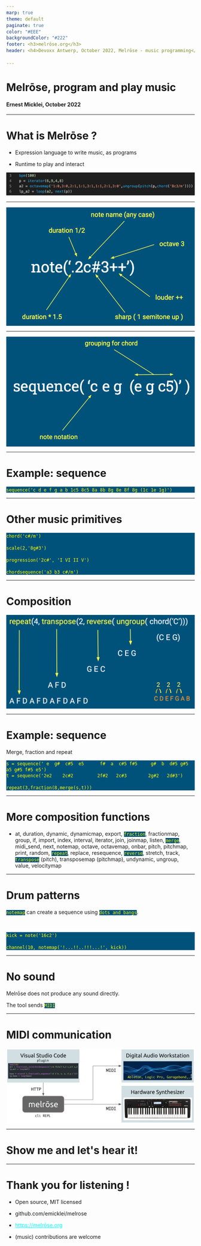 ```yaml
---
marp: true
theme: default
paginate: true
color: "#EEE"
backgroundColor: "#222"
footer: <h3>melrōse.org</h3>
header: <h4>Devoxx Antwerp, October 2022, Melrōse - music programming</h4>

---
```

# Melrōse, program and play music

#### Ernest Micklei, October 2022

<style>
pre,code {
  background: #00527A;
  color: yellow;
}
a {
  color: cyan;
}
img[alt~="center"] {
  display: block;
  margin: 0 auto;
}
</style>
<script src="slides/play.js"></script>

---
# What is Melrōse ?

- Expression language to write music, as programs

- Runtime to play and interact

![domeka](img/domeka.png)

---
![note_spec center](img/note.png)

---
![seq_spec center](img/sequence.png)

---
# Example: sequence

    sequence('c d e f g a b 1c5 8c5 8a 8b 8g 8e 8f 8g (1c 1e 1g)')

---
# Other music primitives

    chord('c#/m')

    scale(2,'8g#3')

    progression('2c#', 'I VI II V')

    chordsequence('a3 b3 c#/m')

---
# Composition

![height:400px center](img/composition.png)

---
# Example: sequence

Merge, fraction and repeat

    s = sequence(' e  g#  c#5  e5      f#  a  c#5 f#5     g#  b  d#5 g#5   a5 g#5 f#5 e5')
    t = sequence('2e2    2c#2         2f#2   2c#3        2g#2   2d#3')

    repeat(3,fraction(8,merge(s,t)))

---
# More composition functions

- at, duration, dynamic, dynamicmap, export, `fraction`, fractionmap, group, if, import, index, interval, iterator, join, joinmap, listen, `merge`, midi_send, next, notemap, octave, octavemap, onbar, pitch, pitchmap, print, random, `repeat`, replace, resequence, `reverse`, stretch, track, `transpose` (pitch), transposemap (pitchmap), undynamic, ungroup, value, velocitymap

---
# Drum patterns

`notemap` can create a sequence using `dots and bangs`.

&nbsp;

    kick = note('16c2')

    channel(10, notemap('!...!!..!!!...!', kick))

---
# No sound

Melrōse does not produce any sound directly.

The tool sends `MIDI`

---
# MIDI communication

![height:400px center ](img/melrose-port-daw.png)

---
# Show me and let's hear it!

---
# Thank you for listening !

- Open source, MIT licensed

- github.com/emicklei/melrose

- https://melrōse.org

- (music) contributions are welcome

